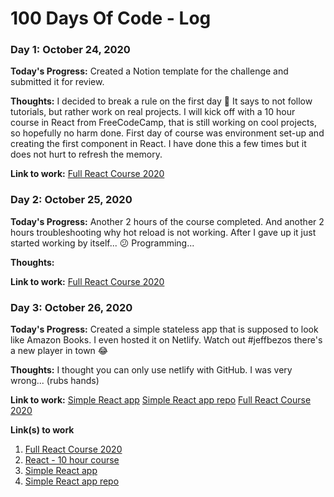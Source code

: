 # 100 Days Of Code - Log

### Day 1: October 24, 2020

**Today's Progress:** Created a Notion template for the challenge and submitted it for review. 

**Thoughts:** I decided to break a rule on the first day 😬 It says to not follow tutorials, but rather work on real projects. 
I will kick off with a 10 hour course in React from FreeCodeCamp, that is still working on cool projects, so hopefully no harm done.
First day of course was environment set-up and creating the first component in React. I have done this a few times but it does not
hurt to refresh the memory.

**Link to work:** [Full React Course 2020](https://www.youtube.com/watch?v=4UZrsTqkcW4&ab_channel=freeCodeCamp.org)

### Day 2: October 25, 2020

**Today's Progress:** Another 2 hours of the course completed. And another 2 hours troubleshooting why hot reload is not working.
After I gave up it just started working by itself... 😕 Programming...

**Thoughts:** 

**Link to work:** [Full React Course 2020](https://www.youtube.com/watch?v=4UZrsTqkcW4&ab_channel=freeCodeCamp.org)

### Day 3: October 26, 2020

**Today's Progress:** Created a simple stateless app that is supposed to look like Amazon Books. I even hosted it on Netlify. Watch out #jeffbezos there's a new player in town 😂

**Thoughts:** I thought you can only use netlify with GitHub. I was very wrong... (rubs hands)

**Link to work:** 
[Simple React app](https://react-tutorial-book-project.netlify.app/)
[Simple React app repo](https://github.com/GoranACM/Mini-book-project-100days)
[Full React Course 2020](https://www.youtube.com/watch?v=4UZrsTqkcW4&ab_channel=freeCodeCamp.org)

**Link(s) to work**
1. [Full React Course 2020](https://www.youtube.com/watch?v=4UZrsTqkcW4&ab_channel=freeCodeCamp.org)
2. [React - 10 hour course](https://www.freecodecamp.org/news/react-10-hour-course/)
3. [Simple React app](https://react-tutorial-book-project.netlify.app/)
4. [Simple React app repo](https://github.com/GoranACM/Mini-book-project-100days)
